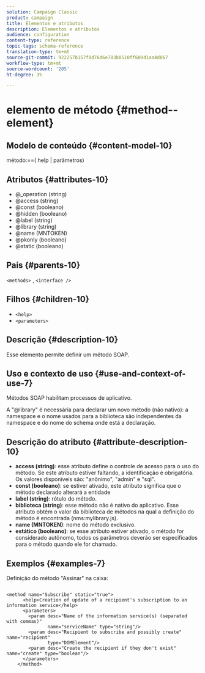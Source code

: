 ```yaml
---
solution: Campaign Classic
product: campaign
title: Elementos e atributos
description: Elementos e atributos
audience: configuration
content-type: reference
topic-tags: schema-reference
translation-type: tm+mt
source-git-commit: 922257b157f8d76d6e703b0510ff689d1aa4d067
workflow-type: tm+mt
source-wordcount: '205'
ht-degree: 3%

---
```



# elemento de método {#method--element}

## Modelo de conteúdo {#content-model-10}

método:==( help | parâmetros)

## Atributos {#attributes-10}

* @_operation (string)
* @access (string)
* @const (booleano)
* @hidden (booleano)
* @label (string)
* @library (string)
* @name (MNTOKEN)
* @pkonly (booleano)
* @static (booleano)

## Pais {#parents-10}

`<methods>`  ,  `<interface />`

## Filhos {#children-10}

* `<help>`
* `<parameters>`

## Descrição {#description-10}

Esse elemento permite definir um método SOAP.

## Uso e contexto de uso {#use-and-context-of-use-7}

Métodos SOAP habilitam processos de aplicativo.

A &quot;@library&quot; é necessária para declarar um novo método (não nativo): a namespace e o nome usados para a biblioteca são independentes da namespace e do nome do schema onde está a declaração.

## Descrição do atributo {#attribute-description-10}

* **access (string)**: esse atributo define o controle de acesso para o uso do método. Se este atributo estiver faltando, a identificação é obrigatória. Os valores disponíveis são: &quot;anônimo&quot;, &quot;admin&quot; e &quot;sql&quot;.
* **const (booleano)**: se estiver ativado, este atributo significa que o método declarado alterará a entidade
* **label (string)**: rótulo do método.
* **biblioteca (string)**: esse método não é nativo do aplicativo. Esse atributo obtém o valor da biblioteca de métodos na qual a definição do método é encontrada (nms:mylibrary.js).
* **name (MNTOKEN)**: nome do método exclusivo.
* **estático (booleano)**: se esse atributo estiver ativado, o método for considerado autônomo, todos os parâmetros deverão ser especificados para o método quando ele for chamado.

## Exemplos {#examples-7}

Definição do método &quot;Assinar&quot; na caixa:

```
 
<method name="Subscribe" static="true">
      <help>Creation of update of a recipient's subscription to an information service</help>
      <parameters>
        <param desc="Name of the information service(s) (separated with commas)"
               name="serviceName" type="string"/>
        <param desc="Recipient to subscribe and possibly create" name="recipient"
               type="DOMElement"/>
        <param desc="Create the recipient if they don't exist" name="create" type="boolean"/>
      </parameters>     
    </method>
```
